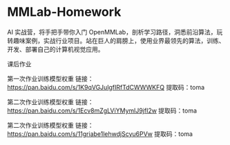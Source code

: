# MMLab-Homework

AI 实战营，将手把手带你入门 OpenMMLab，剖析学习路径，洞悉前沿算法，玩转趣味案例，实战行业项目。站在巨人的肩膀上，使用业界最领先的算法，训练、开发、部署自己的计算机视觉应用。

课后作业

第一次作业训练模型权重 链接：https://pan.baidu.com/s/1K9qVGJulgfIRfTdCWWWKFQ  提取码：toma

第二次作业训练模型权重 链接：https://pan.baidu.com/s/1Ecv8mZgLViYMymlJ9jfI2w  提取码：toma

第二次作业训练模型权重 链接：https://pan.baidu.com/s/11griabe1lehwdjScyu6PVw  提取码：toma
